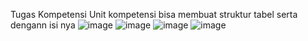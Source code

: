 Tugas Kompetensi
Unit kompetensi bisa membuat struktur tabel serta dengann isi nya
![image](https://github.com/hanissiddiq/Tugas-Kompetensi-VSGA-Junior-Developer/assets/90037859/53fdc6d8-031e-4623-ad82-6d26d57f2329)
![image](https://github.com/hanissiddiq/Tugas-Kompetensi-VSGA-Junior-Developer/assets/90037859/ff241fda-75f7-4841-a9a4-136c5d07587b)
![image](https://github.com/hanissiddiq/Tugas-Kompetensi-VSGA-Junior-Developer/assets/90037859/2ef956cb-3df9-43bf-ad0d-2ad905eb2c7c)
![image](https://github.com/hanissiddiq/Tugas-Kompetensi-VSGA-Junior-Developer/assets/90037859/15908f96-4e8c-429d-bc67-16eb938db662)



